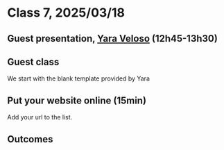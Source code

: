 # Class 7, 2025/03/18

## Guest presentation, [Yara Veloso](https://www.yaraveloso.nu) (12h45-13h30)

## Guest class

We start with the blank template provided by Yara

## Put your website online (15min)
<!--
1) Create an account on [Netlify](https://app.netlify.com).
2) `Site` -> `Deploy manually` (`browse to upload`).
3) When browsing, select your *project* folder (`my-project-template`, as an example), by this I mean the **root** folder of your project, that contains your `index.html`, your `assets` and your `content` folders.
4) There it is!
-->
Add your url to the list.

## Outcomes
